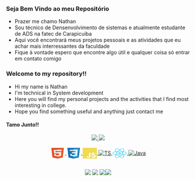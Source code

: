 ### Seja Bem Vindo ao meu Repositório 

- Prazer me chamo Nathan
- Sou técnico de Densenvolvimento de sistemas e atualmente estudante de ADS na fatec de Carapicuiba
- Aqui você encontrará meus projetos pessoais e as atividades que eu achar mais interressantes da faculdade 
- Fique à vontade espero que encontre algo útil e qualquer coisa só entrar em contato comigo 

### Welcome to my repository!!

  - Hi my name is Nathan 
  - I'm technical in System development 
  - Here you will find my personal projects and the activities that I find most interesting in college.
  - Hope you find something useful and anything just contact me

#### Tamo Junto!!

<div align="center">
  <a href= "https://github.com/nathanSeixeiro">
  <img height:"180em" width="50%" src= "https://github-readme-stats.vercel.app/api?username=nathanSeixeiro&show_icons=true&theme=dark&include_all_commits=true&count_private=true">
  <img height:"180em" width="50%" src= "https://github-readme-stats.vercel.app/api/top-langs/?username=nathanSeixeiro&layout=compact&langs_count=7&theme=dark">
</div>
  
<div style="display: inline_block" align='center' ><br>
  <img align="center" alt="HTML    " height="30" width="40" src="https://raw.githubusercontent.com/devicons/devicon/master/icons/html5/html5-original.svg">
  <img align="center" alt="CSS     " height="30" width="40" src="https://raw.githubusercontent.com/devicons/devicon/master/icons/css3/css3-original.svg">
  <img align="center" alt="JScript " height="30" width="40" src="https://raw.githubusercontent.com/devicons/devicon/master/icons/javascript/javascript-plain.svg">
  <img align="center" alt="TS      " height="30" width="40"  src="https://cdn.jsdelivr.net/gh/devicons/devicon/icons/typescript/typescript-original.svg" />
  <img align="center" alt="React   " height="30" width="40" src="https://raw.githubusercontent.com/devicons/devicon/master/icons/react/react-original.svg">
  <img align="center" alt="Java    " height="40" width="45" src="https://cdn.jsdelivr.net/gh/devicons/devicon/icons/java/java-original-wordmark.svg">

          
  <!-- https://devicon.dev/ -->
</div>
  
  ##
  
<div align="center"> 
  <a href="www.linkedin.com/in/nathan-seixeiro" target="_blank"><img src="https://img.shields.io/badge/-LinkedIn-%230077B5?style=for-the-badge&logo=linkedin&logoColor=white" target="_blank"></a>
  <a href="https://t.me/nathanseixeiro" target="_blank"><img src="https://img.shields.io/badge/Telegram-2CA5E0?style=for-the-badge&logo=telegram&logoColor=white"></a>
  <a href="https://twitter.com/SeixeirodaDidis?t=ekR8wXlS9asyx5OLCe45Dg&s=08" target="_blank"><img src="https://img.shields.io/badge/Twitter-1DA1F2?style=for-the-badge&logo=twitter&logoColor=white"></a
  <a href="https://discord.gg/seixeiro#9062" target="_blank"><img src="https://img.shields.io/badge/Discord-7289DA?style=for-the-badge&logo=discord&logoColor=white" target="_blank"></a> 
</div>
